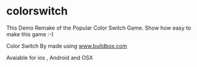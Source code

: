 # colorswitch
This Demo Remake of the Popular Color Switch Game. Show how easy to make this game :-)

Color Switch By made using www.buildbox.com

Avaiable for ios , Android and OSX 
